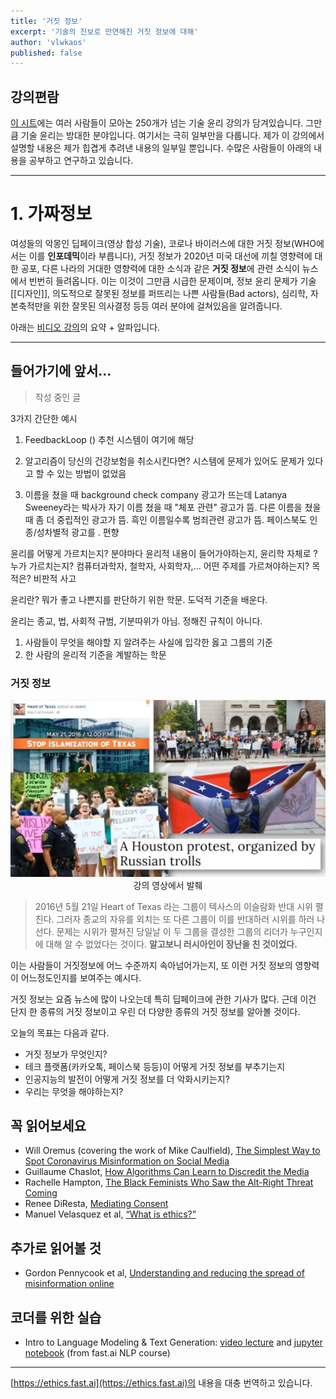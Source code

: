 ```yaml
---
title: '거짓 정보'
excerpt: '기술의 진보로 만연해진 거짓 정보에 대해'
author: 'vlwkaos'
published: false
---
```


## 강의편람

[이 시트](https://docs.google.com/spreadsheets/d/1jWIrA8jHz5fYAW4h9CkUD8gKS5V98PDJDymRf8d9vKI/edit#gid=0)에는 여러 사람들이 모아논 250개가 넘는 기술 윤리 강의가 담겨있습니다. 그만큼 기술 윤리는 방대한 분야입니다. 여기서는 극히 일부만을 다룹니다. 제가 이 강의에서 설명할 내용은 제가 힙겹게 추려낸 내용의 일부일 뿐입니다. 수많은 사람들이 아래의 내용을 공부하고 연구하고 있습니다.

---

# 1. 가짜정보

여성들의 악몽인 딥페이크(영상 합성 기술), 코로나 바이러스에 대한 거짓 정보(WHO에서는 이를 **인포데믹**이라 부릅니다), 거짓 정보가 2020년 미국 대선에 끼칠 영향력에 대한 공포, 다른 나라의 거대한 영향력에 대한 소식과 같은 **거짓 정보**에 관련 소식이 뉴스에서 빈번히 들려옵니다. 이는 이것이 그만큼 시급한 문제이며, 정보 윤리 문제가 기술 [[디자인]], 의도적으로 잘못된 정보를 퍼뜨리는 나쁜 사람들(Bad actors), 심리학, 자본축적만을 위한 잘못된 의사결정 등등 여러 분야에 걸쳐있음을 알려줍니다.

아래는 [비디오 강의](http://ethics.fast.ai/videos/?lesson=1)의 요약 + 알파입니다.

---

## 들어가기에 앞서...

> 작성 중인 글

3가지 간단한 예시

1.  FeedbackLoop ()
추천 시스템이 여기에 해당

2. 알고리즘이 당신의 건강보험을 취소시킨다면?
시스템에 문제가 있어도 문제가 있다고 할 수 있는 방법이 없었음

3. 이름을 쳤을 때 background check company 광고가 뜨는데 Latanya Sweeney라는 박사가 자기 이름 쳤을 때 "체포 관련" 광고가 뜸. 다른 이름을 쳤을 때 좀 더 중립적인 광고가 뜸.
흑인 이름일수록 범죄관련 광고가 뜸.
페이스북도 인종/성차별적 광고를 . 편향

윤리를 어떻게 가르치는지? 분야마다 윤리적 내용이 들어가야하는지, 윤리학 자체로 ?
누가 가르치는지? 컴퓨터과학자, 철학자, 사회학자,...
어떤 주제를 가르쳐야하는지? 목적은? 비판적 사고

윤리란? 뭐가 좋고 나쁜지를 판단하기 위한 학문. 도덕적 기준을 배운다.

윤리는 종교, 법, 사회적 규범, 기분따위가 아님. 정해진 규칙이 아니다.
1. 사람들이 무엇을 해야할 지 알려주는 사실에 입각한 옳고 그름의 기준
2. 한 사람의 윤리적 기준을 계발하는 학문

### 거짓 정보

<p align='center'>
<img src='/attachments/disinformation1.png'/>
<br><span>강의 영상에서 발췌</span></p>

> 2016년 5월 21일 Heart of Texas 라는 그룹이 텍사스의 이슬람화 반대 시위 펼친다. 그러자 종교의 자유를 외치는 또 다른 그룹이 이를 반대하러 시위를 하러 나선다. 문제는 시위가 펼쳐진 당일날 이 두 그룹을 결성한 그룹의 리더가 누구인지에 대해 알 수 없었다는 것이다. **알고보니 러시아인이 장난을 친 것이었다.**

이는 사람들이 거짓정보에 어느 수준까지 속아넘어가는지, 또 이런 거짓 정보의 영향력이 어느정도인지를 보여주는 예시다.

거짓 정보는 요즘 뉴스에 많이 나오는데 특히 딥페이크에 관한 기사가 많다. 근데 이건 단지 한 종류의 거짓 정보이고 우린 더 다양한 종류의 거짓 정보를 알아볼 것이다.

오늘의 목표는 다음과 같다.

- 거짓 정보가 무엇인지?
- 테크 플랫폼(카카오톡, 페이스북 등등)이 어떻게 거짓 정보를 부추기는지
- 인공지능의 발전이 어떻게 거짓 정보를 더 악화시키는지?
- 우리는 무엇을 해야하는지?





## 꼭 읽어보세요

- Will Oremus (covering the work of Mike Caulfield), [The Simplest Way to Spot Coronavirus Misinformation on Social Media](https://onezero.medium.com/the-simplest-way-to-spot-coronavirus-misinformation-on-social-media-4b7995448071)
- Guillaume Chaslot, [How Algorithms Can Learn to Discredit the Media](https://medium.com/@guillaumechaslot/how-algorithms-can-learn-to-discredit-the-media-d1360157c4fa)
- Rachelle Hampton, [The Black Feminists Who Saw the Alt-Right Threat Coming](https://slate.com/technology/2019/04/black-feminists-alt-right-twitter-gamergate.html)
- Renee DiResta, [Mediating Consent](https://www.ribbonfarm.com/2019/12/17/mediating-consent/)
- Manuel Velasquez et al, [“What is ethics?”](https://www.scu.edu/ethics/ethics-resources/ethical-decision-making/what-is-ethics/)

## 추가로 읽어볼 것

- Gordon Pennycook et al, [Understanding and reducing the spread of misinformation online](https://psyarxiv.com/3n9u8/)

## 코더를 위한 실습

- Intro to Language Modeling & Text Generation: [video lecture](https://www.youtube.com/watch?v=PNNHaQUQqW8&list=PLtmWHNX-gukKocXQOkQjuVxglSDYWsSh9&index=12&t=0s) and [jupyter notebook](https://github.com/fastai/course-nlp/blob/master/5-nn-imdb.ipynb) (from fast.ai NLP course)

---

[https://ethics.fast.ai](https://ethics.fast.ai)의 내용을 대충 번역하고 있습니다.